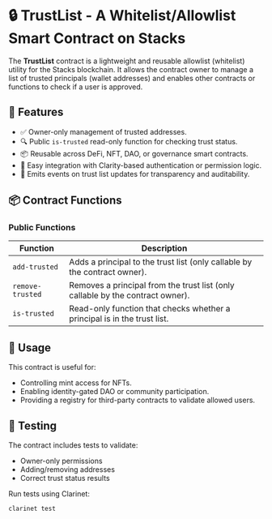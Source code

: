 # 🔒 TrustList - A Whitelist/Allowlist Smart Contract on Stacks

The **TrustList** contract is a lightweight and reusable allowlist (whitelist) utility for the Stacks blockchain. It allows the contract owner to manage a list of trusted principals (wallet addresses) and enables other contracts or functions to check if a user is approved.

## 🚀 Features

- ✅ Owner-only management of trusted addresses.
- 🔍 Public `is-trusted` read-only function for checking trust status.
- 📦 Reusable across DeFi, NFT, DAO, or governance smart contracts.
- 🧩 Easy integration with Clarity-based authentication or permission logic.
- 📜 Emits events on trust list updates for transparency and auditability.

## 📦 Contract Functions

### Public Functions

| Function        | Description                                                                 |
|----------------|-----------------------------------------------------------------------------|
| `add-trusted`  | Adds a principal to the trust list (only callable by the contract owner).   |
| `remove-trusted`| Removes a principal from the trust list (only callable by the contract owner). |
| `is-trusted`   | Read-only function that checks whether a principal is in the trust list.    |

## 🔧 Usage

This contract is useful for:

- Controlling mint access for NFTs.
- Enabling identity-gated DAO or community participation.
- Providing a registry for third-party contracts to validate allowed users.

## 🧪 Testing

The contract includes tests to validate:

- Owner-only permissions
- Adding/removing addresses
- Correct trust status results

Run tests using Clarinet:

```bash
clarinet test
